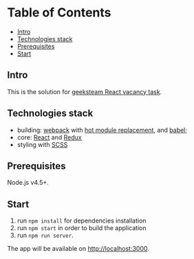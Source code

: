 # Table of Contents

  - [Intro](#intro)
  - [Technologies stack](#technologies-stack)
  - [Prerequisites](#prerequisites)
  - [Start](#start)

## Intro
This is the solution for [geeksteam React vacancy task](https://github.com/geeksteam/VacancyReactTest).

## Technologies stack
* building: [webpack](http://webpack.github.io) with [hot module replacement](http://webpack.github.io/docs/hot-module-replacement.html), and [babel](http://babeljs.io);
* core: [React](https://facebook.github.io/react) and [Redux](https://github.com/reactjs/redux)
* styling with [SСSS](http://sass-lang.com/)

## Prerequisites
 Node.js v4.5+.

## Start
1. run `npm install` for dependencies installation 
2. run `npm start` in order to build the application
3. run `npm run server`. 

The app will be available on [http://localhost:3000](http://localhost:3000).